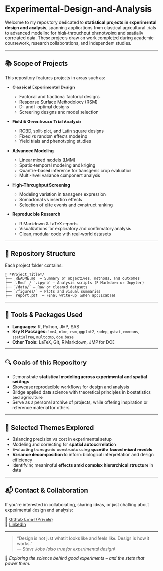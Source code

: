 # Experimental-Design-and-Analysis
Welcome to my repository dedicated to **statistical projects in experimental design and analysis**, spanning applications from classical agricultural trials to advanced modeling for high-throughput phenotyping and spatially correlated data. These projects draw on work completed during academic coursework, research collaborations, and independent studies.

---

## 📚 Scope of Projects

This repository features projects in areas such as:

- **Classical Experimental Design**
  - Factorial and fractional factorial designs
  - Response Surface Methodology (RSM)
  - D- and I-optimal designs
  - Screening designs and model selection

- **Field & Greenhouse Trial Analysis**
  - RCBD, split-plot, and Latin square designs
  - Fixed vs random effects modeling
  - Yield trials and phenotyping studies

- **Advanced Modeling**
  - Linear mixed models (LMM)
  - Spatio-temporal modeling and kriging
  - Quantile-based inference for transgenic crop evaluation
  - Multi-level variance component analysis

- **High-Throughput Screening**
  - Modeling variation in transgene expression
  - Somaclonal vs insertion effects
  - Selection of elite events and construct ranking

- **Reproducible Research**
  - R Markdown & LaTeX reports
  - Visualizations for exploratory and confirmatory analysis
  - Clean, modular code with real-world datasets

---

## 📁 Repository Structure

Each project folder contains:
```
📂 *Project_Title*/  
├── `README.md` – Summary of objectives, methods, and outcomes  
├── `.Rmd` / `.ipynb` – Analysis scripts (R Markdown or Jupyter)  
├── `/data/` – Raw or cleaned datasets  
├── `/figures/` – Plots and visual summaries  
├── `report.pdf` – Final write-up (when applicable)  
```

---

## 🧰 Tools & Packages Used

- **Languages:** R, Python, JMP, SAS
- **Key R Packages:** `lme4`, `nlme`, `rsm`, `ggplot2`, `spdep`, `gstat`, `emmeans`, `spatialreg`, `multcomp`, `doe.base`
- **Other Tools:** LaTeX, Git, R Markdown, JMP for DOE

---

## 🔍 Goals of this Repository

- Demonstrate **statistical modeling across experimental and spatial settings**
- Showcase reproducible workflows for design and analysis
- Bridge applied data science with theoretical principles in biostatistics and agriculture
- Serve as a personal archive of projects, while offering inspiration or reference material for others

---

## 🧠 Selected Themes Explored
- Balancing precision vs cost in experimental setup  
- Modeling and correcting for **spatial autocorrelation**  
- Evaluating transgenic constructs using **quantile-based mixed models**  
- **Variance decomposition** to inform biological interpretation and design efficiency  
- Identifying meaningful **effects amid complex hierarchical structure** in data  

---

## 📬 Contact & Collaboration

If you're interested in collaborating, sharing ideas, or just chatting about experimental design and analysis:

📧 [GitHub Email (Private)](mailto:your-github-username@users.noreply.github.com)  
🔗 [LinkedIn](https://www.linkedin.com/in/andrewkamya22/)

---

> “Design is not just what it looks like and feels like. Design is how it works.”  
> — *Steve Jobs (also true for experimental design)*

🚀 *Exploring the science behind good experiments – and the stats that power them.*
```

